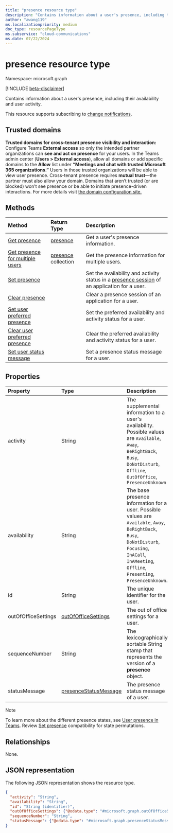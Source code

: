 ```yaml
---
title: "presence resource type"
description: "Contains information about a user's presence, including their availability and user activity."
author: "awang119"
ms.localizationpriority: medium
doc_type: resourcePageType
ms.subservice: "cloud-communications"
ms.date: 07/22/2024
---
```


# presence resource type

Namespace: microsoft.graph

[!INCLUDE [beta-disclaimer](../../includes/beta-disclaimer.md)]

Contains information about a user's presence, including their availability and user activity.

This resource supports subscribing to [change notifications](/graph/changenotifications-for-presence).

## Trusted domains

**Trusted domains for cross-tenant presence visibility and interaction:** Configure Teams **External access** so only the intended partner organizations can **see and act on presence** for your users. In the Teams admin center (**Users > External access**), allow all domains or add specific domains to the **Allow** list under **“Meetings and chat with trusted Microsoft 365 organizations.”** Users in those trusted organizations will be able to view user presence. Cross-tenant presence requires **mutual trust**—the partner must also allow your domain. Domains that aren’t trusted (or are blocked) won’t see presence or be able to initiate presence-driven interactions. For more details visit [the domain configuration site.](https://learn.microsoft.com/microsoftteams/trusted-organizations-external-meetings-chat?tabs=organization-settings#specify-trusted-microsoft-365-organizations)

## Methods

| Method                                                                               | Return Type                                     | Description                                                                       |
| :----------------------------------------------------------------------------------- | :---------------------------------------------- | :-------------------------------------------------------------------------------- |
| [Get presence](../api/presence-get.md)                                               | [presence](../resources/presence.md)            | Get a user's presence information.                                                |
| [Get presence for multiple users](../api/cloudcommunications-getpresencesbyuserid.md) | [presence](../resources/presence.md) collection | Get the presence information for multiple users.                                  |
| [Set presence](../api/presence-setpresence.md)                                       |                                                 | Set the availability and activity status in a [presence session](../api/presence-setpresence.md#presence-sessions) of an application for a user. |
| [Clear presence](../api/presence-clearpresence.md)                                   |                                                 | Clear a presence session of an application for a user.                                       |
| [Set user preferred presence](../api/presence-setuserpreferredpresence.md)           |                                                 | Set the preferred availability and activity status for a user.                    |
| [Clear user preferred presence](../api/presence-clearuserpreferredpresence.md)       |                                                 | Clear the preferred availability and activity status for a user.                  |
| [Set user status message](../api/presence-setstatusmessage.md) | | Set a presence status message for a user. |

## Properties

| Property            | Type               | Description                                     |
| :------------------ | :------------------| :---------------------------------------        |
| activity            | String             | The supplemental information to a user's availability. Possible values are `Available`, `Away`, `BeRightBack`, `Busy`, `DoNotDisturb`, `Offline`, `OutOfOffice`, `PresenceUnknown` |
| availability        | String             | The base presence information for a user. Possible values are `Available`, `Away`, `BeRightBack`, `Busy`, `DoNotDisturb`, `Focusing`, `InACall`, `InAMeeting`, `Offline`, `Presenting`, `PresenceUnknown`.    |
| id                  | String             | The unique identifier for the user. |
| outOfOfficeSettings | [outOfOfficeSettings](outofofficesettings.md) | The out of office settings for a user.  |
| sequenceNumber      | String             | The lexicographically sortable String stamp that represents the version of a **presence** object. |
| statusMessage       | [presenceStatusMessage](presencestatusmessage.md) | The presence status message of a user. |

> [!NOTE]
> To learn more about the different presence states, see [User presence in Teams](/microsoftteams/presence-admins). 
>Review [Set presence](../api/presence-setpresence.md) compatibility for state permutations.

## Relationships

None.

## JSON representation

The following JSON representation shows the resource type.

<!-- {
  "blockType": "resource",
  "optionalProperties": [
  ],
  "@odata.type": "microsoft.graph.presence"
}-->
```json
{
  "activity": "String",
  "availability": "String",
  "id": "String (identifier)",
  "outOfOfficeSettings": {"@odata.type": "#microsoft.graph.outOfOfficeSettings"},
  "sequenceNumber": "String",
  "statusMessage": {"@odata.type": "#microsoft.graph.presenceStatusMessage"}
}
```

